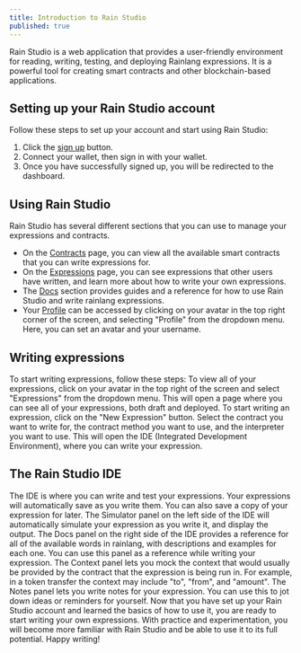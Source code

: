```yaml
---
title: Introduction to Rain Studio
published: true
---
```


Rain Studio is a web application that provides a user-friendly environment for reading, writing, testing, and deploying Rainlang expressions. It is a powerful tool for creating smart contracts and other blockchain-based applications.

## Setting up your Rain Studio account

Follow these steps to set up your account and start using Rain Studio:

1. Click the [sign up](/sign-up) button.
2. Connect your wallet, then sign in with your wallet.
3. Once you have successfully signed up, you will be redirected to the dashboard.

## Using Rain Studio

Rain Studio has several different sections that you can use to manage your expressions and contracts.

- On the [Contracts](/contracts) page, you can view all the available smart contracts that you can write expressions for.
- On the [Expressions](/expressions) page, you can see expressions that other users have written, and learn more about how to write your own expressions.
- The [Docs](/docs) section provides guides and a reference for how to use Rain Studio and write rainlang expressions.
- Your [Profile](/settings/profile) can be accessed by clicking on your avatar in the top right corner of the screen, and selecting "Profile" from the dropdown menu. Here, you can set an avatar and your username.

## Writing expressions

To start writing expressions, follow these steps:
To view all of your expressions, click on your avatar in the top right of the screen and select "Expressions" from the dropdown menu. This will open a page where you can see all of your expressions, both draft and deployed.
To start writing an expression, click on the "New Expression" button.
Select the contract you want to write for, the contract method you want to use, and the interpreter you want to use. This will open the IDE (Integrated Development Environment), where you can write your expression.

## The Rain Studio IDE

The IDE is where you can write and test your expressions. Your expressions will automatically save as you write them. You can also save a copy of your expression for later.
The Simulator panel on the left side of the IDE will automatically simulate your expression as you write it, and display the output.
The Docs panel on the right side of the IDE provides a reference for all of the available words in rainlang, with descriptions and examples for each one. You can use this panel as a reference while writing your expression.
The Context panel lets you mock the context that would usually be provided by the contract that the expression is being run in. For example, in a token transfer the context may include "to", "from", and "amount".
The Notes panel lets you write notes for your expression. You can use this to jot down ideas or reminders for yourself.
Now that you have set up your Rain Studio account and learned the basics of how to use it, you are ready to start writing your own expressions. With practice and experimentation, you will become more familiar with Rain Studio and be able to use it to its full potential. Happy writing!

